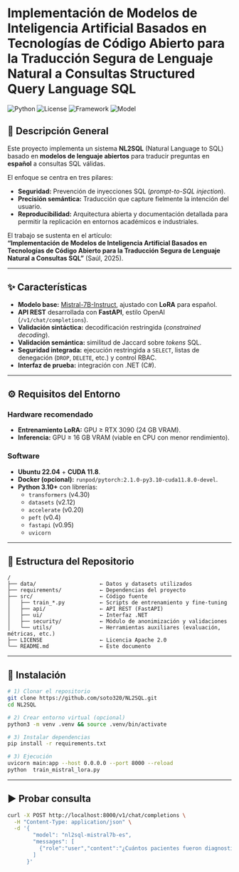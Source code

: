 # Implementación de Modelos de Inteligencia Artificial Basados en Tecnologías de Código Abierto para la Traducción Segura de Lenguaje Natural a Consultas Structured Query Language SQL
![Python](https://img.shields.io/badge/Python-3.10-blue)
![License](https://img.shields.io/badge/License-Apache%202.0-green)
![Framework](https://img.shields.io/badge/Framework-FastAPI-red)
![Model](https://img.shields.io/badge/Model-Mistral--7B-orange)


## 📖 Descripción General

Este proyecto implementa un sistema **NL2SQL** (Natural Language to SQL) basado en **modelos de lenguaje abiertos** para traducir preguntas en **español** a consultas SQL válidas.  

El enfoque se centra en tres pilares:

- **Seguridad:** Prevención de inyecciones SQL (*prompt-to-SQL injection*).  
- **Precisión semántica:** Traducción que capture fielmente la intención del usuario.  
- **Reproducibilidad:** Arquitectura abierta y documentación detallada para permitir la replicación en entornos académicos e industriales.  

El trabajo se sustenta en el artículo:  
**“Implementación de Modelos de Inteligencia Artificial Basados en Tecnologías de Código Abierto para la Traducción Segura de Lenguaje Natural a Consultas SQL”** (Saúl, 2025).

---
## ✨ Características

- **Modelo base:** [Mistral-7B-Instruct](https://huggingface.co/mistralai/Mistral-7B-Instruct-v0.1), ajustado con **LoRA** para español.  
- **API REST** desarrollada con **FastAPI**, estilo OpenAI (`/v1/chat/completions`).  
- **Validación sintáctica:** decodificación restringida (*constrained decoding*).  
- **Validación semántica:** similitud de Jaccard sobre *tokens* SQL.  
- **Seguridad integrada:** ejecución restringida a `SELECT`, listas de denegación (`DROP`, `DELETE`, etc.) y control RBAC.  
- **Interfaz de prueba:** integración con .NET (C#).  

---
## ⚙️ Requisitos del Entorno

### Hardware recomendado
- **Entrenamiento LoRA:** GPU ≥ RTX 3090 (24 GB VRAM).  
- **Inferencia:** GPU ≥ 16 GB VRAM (viable en CPU con menor rendimiento).  

### Software
- **Ubuntu 22.04** + **CUDA 11.8**.  
- **Docker (opcional):** `runpod/pytorch:2.1.0-py3.10-cuda11.8.0-devel`.  
- **Python 3.10+** con librerías:
  - `transformers` (v4.30)  
  - `datasets` (v2.12)  
  - `accelerate` (v0.20)  
  - `peft` (v0.4)  
  - `fastapi` (v0.95)  
  - `uvicorn`  

---
## 📂 Estructura del Repositorio

```text
/
├── data/                    ← Datos y datasets utilizados
├── requirements/            ← Dependencias del proyecto
├── src/                     ← Código fuente
│   ├── train_*.py           ← Scripts de entrenamiento y fine-tuning
│   ├── api/                 ← API REST (FastAPI)
│   ├── ui/                  ← Interfaz .NET
│   ├── security/            ← Módulo de anonimización y validaciones
│   └── utils/               ← Herramientas auxiliares (evaluación, métricas, etc.)
├── LICENSE                  ← Licencia Apache 2.0
└── README.md                ← Este documento
```
---
## 🚀 Instalación

```bash
# 1) Clonar el repositorio
git clone https://github.com/soto320/NL2SQL.git
cd NL2SQL

# 2) Crear entorno virtual (opcional)
python3 -m venv .venv && source .venv/bin/activate

# 3) Instalar dependencias
pip install -r requirements.txt

# 3) Ejecución
uvicorn main:app --host 0.0.0.0 --port 8000 --reload
python  train_mistral_lora.py
```
---
## ▶️ Probar consulta
```bash
curl -X POST http://localhost:8000/v1/chat/completions \
  -H "Content-Type: application/json" \
  -d '{
        "model": "nl2sql-mistral7b-es",
        "messages": [
          {"role":"user","content":"¿Cuántos pacientes fueron diagnosticados con diabetes en 2024?"}
        ]
      }'

```

